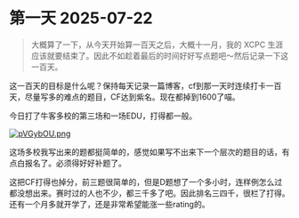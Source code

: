 # 第一天 2025-07-22

> 大概算了一下，从今天开始算一百天之后，大概十一月，我的 XCPC 生涯应该就要结束了。因此不如趁着最后的时间好好写点题吧～然后记录一下这一百天。

这一百天的目标是什么呢？保持每天记录一篇博客，cf到那一天时连续打卡一百天，尽量写多的难点的题目，CF达到紫名。现在都掉到1600了喵。

今日打了牛客多校的第三场和一场EDU，打得都一般。

[![pVGybOU.png](https://s21.ax1x.com/2025/07/23/pVGybOU.png)](https://imgse.com/i/pVGybOU)

这场多校我写出来的题都挺简单的，感觉如果写不出来下一个层次的题目的话，有点白报名了。必须得好好补题了。

这把CF打得也掉分，前三题很简单的，但是D题想了一个多小时，连样例怎么过都没想出来。赛时过的人也不少，都三千多了吧。因此排名三四千，很栏了打得。还有一个月多就开学了，还是非常希望能涨一些rating的。